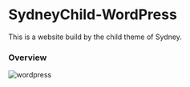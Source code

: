 # SydneyChild-WordPress
This is a website build by the child theme of Sydney. 
### Overview
![wordpress](https://user-images.githubusercontent.com/14805432/39280946-2f20bb74-48d0-11e8-8d3e-7469aa9e635f.png)
